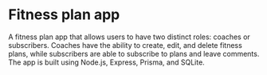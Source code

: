 # Fitness plan app

A fitness plan app that allows users to have two distinct roles: coaches or subscribers. Coaches have the ability to create, edit, and delete fitness plans, while subscribers are able to subscribe to plans and leave comments. The app is built using Node.js, Express, Prisma, and SQLite.
